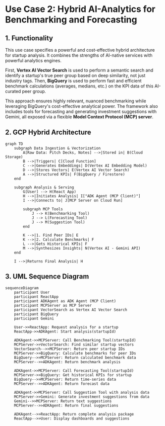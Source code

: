 # Use Case 2: Hybrid AI-Analytics for Benchmarking and Forecasting

## 1. Functionality

This use case specifies a powerful and cost-effective hybrid architecture for startup analysis. It combines the strengths of AI-native services with powerful analytics engines.

First, **Vertex AI Vector Search** is used to perform a semantic search and identify a startup's true peer group based on deep similarity, not just industry tags. Then, **BigQuery** is used to perform fast and efficient benchmark calculations (averages, medians, etc.) on the KPI data of this AI-curated peer group. 

This approach ensures highly relevant, nuanced benchmarking while leveraging BigQuery's cost-effective analytical power. The framework also includes tools for forecasting and generating investment suggestions with Gemini, all exposed via a flexible **Model Context Protocol (MCP) server**.

## 2. GCP Hybrid Architecture

```mermaid
graph TD
    subgraph Data Ingestion & Vectorization
        A[Raw Data: Pitch Decks, Notes] -->|Stored in| B(Cloud Storage)
        B -->|Triggers| C[Cloud Function]
        C -->|Generates Embeddings| D(Vertex AI Embedding Model)
        D -->|Stores Vectors| E(Vertex AI Vector Search)
        A -->|Structured KPIs| F(BigQuery / Firestore)
    end

    subgraph Analysis & Serving
        G[User] --> H(React App)
        H -->|Initiates Analysis| I["ADK Agent (MCP Client)"]
        I -->|Connects to| J[MCP Server on Cloud Run]
        
        subgraph MCP Tools
            J --> K(Benchmarking Tool)
            J --> L(Forecasting Tool)
            J --> M(Suggestion Tool)
        end

        K -->|1. Find Peer IDs| E
        K -->|2. Calculate Benchmarks| F
        L -->|Gets Historical KPIs| F
        M -->|Synthesizes Insights| N(Vertex AI - Gemini API)
    end

    I -->|Returns Final Analysis| H
```

## 3. UML Sequence Diagram

```mermaid
sequenceDiagram
    participant User
    participant ReactApp
    participant ADKAgent as ADK Agent (MCP Client)
    participant MCPServer as MCP Server
    participant VectorSearch as Vertex AI Vector Search
    participant BigQuery
    participant Gemini

    User->>ReactApp: Request analysis for a startup
    ReactApp->>ADKAgent: Start analysis(startupId)

    ADKAgent->>MCPServer: Call Benchmarking Tool(startupId)
    MCPServer->>VectorSearch: Find similar startup vectors
    VectorSearch-->>MCPServer: Return peer startup IDs
    MCPServer->>BigQuery: Calculate benchmarks for peer IDs
    BigQuery-->>MCPServer: Return calculated benchmark data
    MCPServer-->>ADKAgent: Return benchmark analysis

    ADKAgent->>MCPServer: Call Forecasting Tool(startupId)
    MCPServer->>BigQuery: Get historical KPIs for startup
    BigQuery-->>MCPServer: Return time-series data
    MCPServer-->>ADKAgent: Return forecast data

    ADKAgent->>MCPServer: Call Suggestion Tool with analysis data
    MCPServer->>Gemini: Generate investment suggestions from data
    Gemini-->>MCPServer: Return text suggestions
    MCPServer-->>ADKAgent: Return final suggestions

    ADKAgent-->>ReactApp: Return complete analysis package
    ReactApp-->>User: Display dashboards and suggestions
```